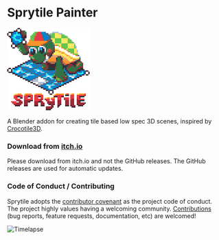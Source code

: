 Sprytile Painter
===
![Sprytile Mascot](sprytile-logo.png?raw=true)

A Blender addon for creating tile based low spec 3D scenes, inspired by [Crocotile3D](http://www.crocotile3d.com/).

### Download from [itch.io](https://chemikhazi.itch.io/sprytile)

Please download from itch.io and not the GitHub releases.
The GitHub releases are used for automatic updates.

### Code of Conduct / Contributing ###

Sprytile adopts the [contributor covenant](CodeOfConduct.md) as the project code of conduct. The project highly values having a welcoming community. [Contributions](contributing.md) (bug reports, feature requests, documentation, etc) are welcomed!

![Timelapse](https://img.itch.io/aW1hZ2UvOTg5NjYvNTE3NTczLmdpZg==/250x600/mDFwN0.gif)

